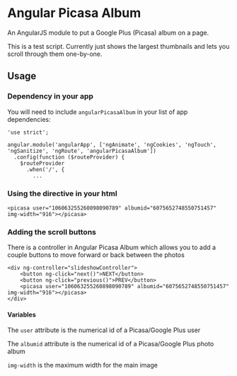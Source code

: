 Angular Picasa Album
===========================

An AngularJS module to put a Google Plus (Picasa) album on a page.

This is a test script. Currently just shows the largest thumbnails and lets you scroll through them one-by-one.

## Usage

### Dependency in your app

You will need to include ```angularPicasaAlbum``` in your list of app dependencies:

```
'use strict';

angular.module('angularApp', ['ngAnimate', 'ngCookies', 'ngTouch', 'ngSanitize', 'ngRoute', 'angularPicasaAlbum'])
  .config(function ($routeProvider) {
    $routeProvider
      .when('/', {
	  	...
```

### Using the directive in your html

```
<picasa user="106063255260898090789" albumid="6075652748550751457" img-width="916"></picasa>
```

### Adding the scroll buttons

There is a controller in Angular Picasa Album which allows you to add a couple buttons to move forward or back between the photos

```
<div ng-controller="slideshowController">
	<button ng-click="next()">NEXT</button>
	<button ng-click="previous()">PREV</button>
	<picasa user="106063255260898090789" albumid="6075652748550751457" img-width="916"></picasa>
</div>
```

#### Variables

The `user` attribute is the numerical id of a Picasa/Google Plus user

The `albumid` attribute is the numerical id of a Picasa/Google Plus photo album

`img-width` is the maximum width for the main image